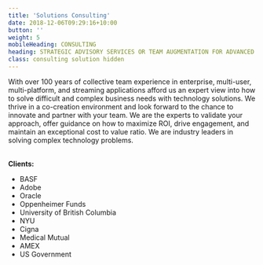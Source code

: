 ```yaml
---
title: 'Solutions Consulting'
date: 2018-12-06T09:29:16+10:00
button: ''
weight: 5
mobileHeading: CONSULTING
heading: STRATEGIC ADVISORY SERVICES OR TEAM AUGMENTATION FOR ADVANCED STREAMING SOLUTIONS
class: consulting solution hidden
---
```


With over 100 years of collective team experience in enterprise, multi-user, multi-platform, and streaming applications afford us an expert view into how to solve difficult and complex business needs with technology solutions. We thrive in a co-creation environment and look forward to the chance to innovate and partner with your team. We are the experts to validate your approach, offer guidance on how to maximize ROI, drive engagement, and maintain an exceptional cost to value ratio. We are industry leaders in solving complex technology problems.
<br><br>

**Clients:**

  * BASF
  * Adobe
  * Oracle
  * Oppenheimer Funds
  * University of British Columbia
  * NYU
  * Cigna
  * Medical Mutual
  * AMEX
  * US Government
